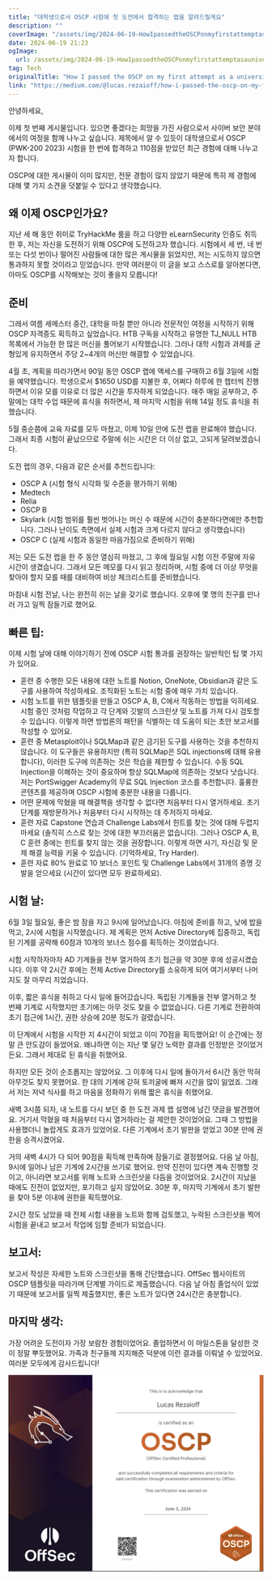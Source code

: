 ```yaml
---
title: "대학생으로서 OSCP 시험에 첫 도전에서 합격하는 법을 알려드릴게요"
description: ""
coverImage: "/assets/img/2024-06-19-HowIpassedtheOSCPonmyfirstattemptasauniversitystudent_0.png"
date: 2024-06-19 21:23
ogImage: 
  url: /assets/img/2024-06-19-HowIpassedtheOSCPonmyfirstattemptasauniversitystudent_0.png
tag: Tech
originalTitle: "How I passed the OSCP on my first attempt as a university student."
link: "https://medium.com/@lucas.rezaioff/how-i-passed-the-oscp-on-my-first-attempt-as-a-university-student-8a802c954c84"
---
```



안녕하세요,

이제 첫 번째 게시물입니다. 있으면 좋겠다는 희망을 가진 사람으로서 사이버 보안 분야에서의 여정을 함께 나누고 싶습니다. 제목에서 알 수 있듯이 대학생으로서 OSCP (PWK-200 2023) 시험을 한 번에 합격하고 110점을 받았던 최근 경험에 대해 나누고자 합니다.

OSCP에 대한 게시물이 이미 많지만, 전문 경험이 많지 않았기 때문에 특히 제 경험에 대해 몇 가지 소견을 덧붙일 수 있다고 생각했습니다.

## 왜 이제 OSCP인가요?

<div class="content-ad"></div>

지난 세 해 동안 취미로 TryHackMe 룸을 하고 다양한 eLearnSecurity 인증도 취득한 후, 저는 자신을 도전하기 위해 OSCP에 도전하고자 했습니다. 시험에서 세 번, 네 번 또는 다섯 번이나 떨어진 사람들에 대한 많은 게시물을 읽었지만, 저는 시도하지 않으면 통과하지 못할 것이라고 믿었습니다. 만약 여러분이 이 글을 보고 스스로를 알아본다면, 아마도 OSCP를 시작해보는 것이 좋을지 모릅니다!

## 준비

그래서 여름 세메스터 중간, 대학을 마칠 뿐만 아니라 전문적인 여정을 시작하기 위해 OSCP 자격증도 획득하고 싶었습니다. HTB 구독을 시작하고 유명한 TJ_NULL HTB 목록에서 가능한 한 많은 머신을 풀어보기 시작했습니다. 그러나 대학 시험과 과제를 균형있게 유지하면서 주당 2~4개의 머신만 해결할 수 있었습니다.

4월 초, 계획을 따라가면서 90일 동안 OSCP 랩에 액세스를 구매하고 6월 3일에 시험을 예약했습니다. 학생으로서 $1650 USD를 지불한 후, 어쩌다 하루에 한 챕터씩 진행하면서 이유 모를 이유로 더 많은 시간을 투자하게 되었습니다. 매주 매일 공부하고, 주말에는 대학 수업 때문에 휴식을 취하면서, 제 마지막 시험을 위해 14일 정도 휴식을 취했습니다.

<div class="content-ad"></div>

5월 중순쯤에 교육 자료를 모두 마쳤고, 이제 10일 안에 도전 랩을 완료해야 했습니다. 그래서 최종 시험이 끝났으므로 주말에 쉬는 시간은 더 이상 없고, 고되게 달려보겠습니다.

도전 랩의 경우, 다음과 같은 순서를 추천드립니다:

- OSCP A (시험 형식 시각화 및 수준을 평가하기 위해)
- Medtech
- Relia
- OSCP B
- Skylark (시험 범위를 훨씬 벗어나는 머신 수 때문에 시간이 충분하다면에만 추천합니다. 그러나 난이도 측면에서 실제 시험과 크게 다르지 않다고 생각했습니다)
- OSCP C (실제 시험과 동일한 마음가짐으로 준비하기 위해)

저는 모든 도전 랩을 한 주 동안 열심히 마쳤고, 그 후에 월요일 시험 이전 주말에 자유 시간이 생겼습니다. 그래서 모든 메모를 다시 읽고 정리하며, 시험 중에 더 이상 무엇을 찾아야 할지 모를 때를 대비하여 비상 체크리스트를 준비했습니다.

<div class="content-ad"></div>

마침내 시험 전날, 나는 완전히 쉬는 날을 갖기로 했습니다. 오후에 몇 명의 친구를 만나러 가고 일찍 잠들기로 했어요.

## 빠른 팁:

이제 시험 날에 대해 이야기하기 전에 OSCP 시험 통과를 권장하는 일반적인 팁 몇 가지가 있어요.

- 훈련 중 수행한 모든 내용에 대한 노트를 Notion, OneNote, Obsidian과 같은 도구를 사용하여 작성하세요. 조직화된 노트는 시험 중에 매우 가치 있습니다.
- 시험 노트를 위한 템플릿을 만들고 OSCP A, B, C에서 작동하는 방법을 익히세요. 시험 중인 것처럼 작업하고 각 단계와 깃발의 스크린샷 및 노트를 가져 다시 검토할 수 있습니다. 이렇게 하면 방법론의 패턴을 식별하는 데 도움이 되는 초안 보고서를 작성할 수 있어요.
- 훈련 중 Metasploit이나 SQLMap과 같은 금기된 도구를 사용하는 것을 추천하지 않습니다. 이 도구들은 유용하지만 (특히 SQLMap은 SQL injections에 대해 유용합니다), 이러한 도구에 의존하는 것은 학습을 제한할 수 있습니다. 수동 SQL Injection을 이해하는 것이 중요하며 항상 SQLMap에 의존하는 것보다 낫습니다. 저는 PortSwigger Academy의 무료 SQL Injection 코스를 추천합니다. 훌륭한 콘텐츠를 제공하며 OSCP 시험에 충분한 내용을 다룹니다.
- 어떤 문제에 막혔을 때 해결책을 생각할 수 없다면 처음부터 다시 열거하세요. 초기 단계를 재방문하거나 처음부터 다시 시작하는 데 주저하지 마세요.
- 훈련 자료 Capstone 연습과 Challenge Labs에서 힌트를 찾는 것에 대해 두렵지 마세요 (솔직히 스스로 찾는 것에 대한 부끄러움은 없습니다). 그러나 OSCP A, B, C 훈련 중에는 힌트를 찾지 않는 것을 권장합니다. 이렇게 하면 사기, 자신감 및 문제 해결 능력을 키울 수 있습니다. (기억하세요, Try Harder).
- 훈련 자료 80% 완료로 10 보너스 포인트 및 Challenge Labs에서 31개의 증명 깃발을 얻으세요 (시간이 있다면 모두 완료하세요).

<div class="content-ad"></div>

## 시험 날:

6월 3일 월요일, 좋은 밤 잠을 자고 9시에 일어났습니다. 아침에 준비를 하고, 낮에 밥을 먹고, 2시에 시험을 시작했습니다. 제 계획은 먼저 Active Directory에 집중하고, 독립된 기계를 공략해 60점과 10개의 보너스 점수를 획득하는 것이었습니다.

시험 시작하자마자 AD 기계들을 전부 열거하여 초기 접근을 약 30분 후에 성공시켰습니다. 이후 약 2시간 후에는 전체 Active Directory를 소유하게 되어 여기서부터 나머지도 잘 마무리 지었습니다.

이후, 짧은 휴식을 취하고 다시 일에 들어갔습니다. 독립된 기계들을 전부 열거하고 첫 번째 기계로 시작했지만 초기에는 아무 것도 찾을 수 없었습니다. 다른 기계로 전환하여 초기 접근에 1시간, 권한 상승에 20분 정도가 걸렸습니다.

<div class="content-ad"></div>

이 단계에서 시험을 시작한 지 4시간이 되었고 이미 70점을 획득했어요! 이 순간에는 정말 큰 안도감이 들었어요. 왜냐하면 이는 지난 몇 달간 노력한 결과를 인정받은 것이었거든요. 그래서 제대로 된 휴식을 취했어요.

하지만 모든 것이 순조롭지는 않았어요. 그 이후에 다시 일에 돌아가서 6시간 동안 막혀 아무것도 찾지 못했어요. 한 대의 기계에 갇혀 토끼굴에 빠져 시간을 많이 잃었죠. 그래서 저는 저녁 식사를 하고 마음을 정화하기 위해 짧은 휴식을 취했어요.

새벽 3시쯤 되자, 내 노트를 다시 보던 중 한 도전 과제 랩 설명에 남긴 댓글을 발견했어요. 거기서 막혔을 때 처음부터 다시 열거하라는 걸 제안한 것이었어요. 그때 그 방법을 사용했더니 놀랍게도 효과가 있었어요. 다른 기계에서 초기 발판을 얻었고 30분 만에 권한을 승격시켰어요.

거의 새벽 4시가 다 되어 90점을 획득해 만족하며 잠들기로 결정했어요. 다음 날 아침, 9시에 일어나 남은 기계에 2시간을 쓰기로 했어요. 만약 진전이 있다면 계속 진행할 것이고, 아니라면 보고서를 위해 노트와 스크린샷을 다듬을 것이었어요. 2시간이 지났을 때에도 진전이 없었지만, 포기하고 싶지 않았어요. 30분 후, 마지막 기계에서 초기 발판을 찾아 5분 이내에 권한을 획득했어요.

<div class="content-ad"></div>

2시간 정도 남았을 때 전체 시험 내용을 노트와 함께 검토했고, 누락된 스크린샷을 찍어 시험을 끝내고 보고서 작업에 임할 준비가 되었습니다.

## 보고서:

보고서 작성은 자세한 노트와 스크린샷을 통해 간단했습니다. OffSec 웹사이트의 OSCP 템플릿을 따라가며 단계별 가이드로 제출했습니다. 다음 날 아침 졸업식이 있었기 때문에 보고서를 일찍 제출했지만, 좋은 노트가 있다면 24시간은 충분합니다.

## 마지막 생각:

<div class="content-ad"></div>

가장 어려운 도전이자 가장 보람찬 경험이었어요. 졸업하면서 이 마일스톤을 달성한 것이 정말 뿌듯했어요. 가족과 친구들께 지지해준 덕분에 이런 결과를 이뤄낼 수 있었어요. 여러분 모두에게 감사드립니다!

![이미지](/assets/img/2024-06-19-HowIpassedtheOSCPonmyfirstattemptasauniversitystudent_0.png)